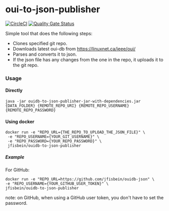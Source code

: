 # oui-to-json-publisher
[![CircleCI](https://circleci.com/gh/jfisbein/ouidb-to-json-publisher.svg?style=svg)](https://circleci.com/gh/jfisbein/ouidb-to-json-publisher) [![Quality Gate Status](https://sonarcloud.io/api/project_badges/measure?project=jfisbein_ouidb-to-json-publisher&metric=alert_status)](https://sonarcloud.io/dashboard?id=jfisbein_ouidb-to-json-publisher)

Simple tool that does the following steps:

+ Clones specified git repo.
+ Downloads latest oui-db from https://linuxnet.ca/ieee/oui/
+ Parses and converts it to json.
+ If the json file has any changes from the one in the repo, it uploads it to the git repo.

### Usage

#### Directly
`java -jar ouidb-to-json-publisher-jar-with-dependencies.jar {DATA_FOLDER} {REMOTE_REPO_URI} {REMOTE_REPO_USERNAME} {REMOTE_REPO_PASSWORD}`

#### Using docker
```
docker run -e "REPO_URL={THE_REPO_TO_UPLOAD_THE_JSON_FILE}" \
 -e "REPO_USERNAME={YOUR_GIT_USERNAME}" \
 -e "REPO_PASSWORD={YOUR_REPO_PASSWORD}" \
 jfisbein/ouidb-to-json-publisher
 ```
 
 ##### Example
For GitHub:
 ```
docker run -e "REPO_URL=https://github.com/jfisbein/ouidb-json" \
 -e "REPO_USERNAME={YOUR_GITHUB_USER_TOKEN}" \
 jfisbein/ouidb-to-json-publisher
 
 ```
 note: on GitHub, when using a GitHub user token, you don't have to set the password.